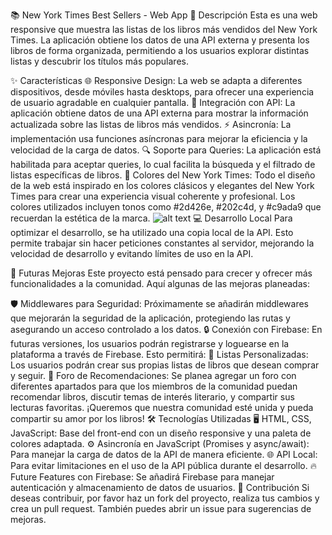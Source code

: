 📚 New York Times Best Sellers - Web App
📝 Descripción
Esta es una web responsive que muestra las listas de los libros más vendidos del New York Times. La aplicación obtiene los datos de una API externa y presenta los libros de forma organizada, permitiendo a los usuarios explorar distintas listas y descubrir los títulos más populares.

✨ Características
🌐 Responsive Design: La web se adapta a diferentes dispositivos, desde móviles hasta desktops, para ofrecer una experiencia de usuario agradable en cualquier pantalla.
🔗 Integración con API: La aplicación obtiene datos de una API externa para mostrar la información actualizada sobre las listas de libros más vendidos.
⚡ Asincronía: La implementación usa funciones asíncronas para mejorar la eficiencia y la velocidad de la carga de datos.
🔍 Soporte para Queries: La aplicación está habilitada para aceptar queries, lo cual facilita la búsqueda y el filtrado de listas específicas de libros.
🎨 Colores del New York Times: Todo el diseño de la web está inspirado en los colores clásicos y elegantes del New York Times para crear una experiencia visual coherente y profesional. Los colores utilizados incluyen tonos como #2d426e, #202c4d, y #c9ada9 que recuerdan la estética de la marca.
![alt text](image.png)
💻 Desarrollo Local
Para optimizar el desarrollo, se ha utilizado una copia local de la API. Esto permite trabajar sin hacer peticiones constantes al servidor, mejorando la velocidad de desarrollo y evitando límites de uso en la API.

🔮 Futuras Mejoras
Este proyecto está pensado para crecer y ofrecer más funcionalidades a la comunidad. Aquí algunas de las mejoras planeadas:

🛡️ Middlewares para Seguridad: Próximamente se añadirán middlewares que mejorarán la seguridad de la aplicación, protegiendo las rutas y asegurando un acceso controlado a los datos.
🔒 Conexión con Firebase: En futuras versiones, los usuarios podrán registrarse y loguearse en la plataforma a través de Firebase. Esto permitirá:
📑 Listas Personalizadas: Los usuarios podrán crear sus propias listas de libros que desean comprar y seguir.
💬 Foro de Recomendaciones: Se planea agregar un foro con diferentes apartados para que los miembros de la comunidad puedan recomendar libros, discutir temas de interés literario, y compartir sus lecturas favoritas. ¡Queremos que nuestra comunidad esté unida y pueda compartir su amor por los libros!
🛠️ Tecnologías Utilizadas
🖥️ HTML, CSS, JavaScript: Base del front-end con un diseño responsive y una paleta de colores adaptada.
⚙️ Asincronía en JavaScript (Promises y async/await): Para manejar la carga de datos de la API de manera eficiente.
🌐 API Local: Para evitar limitaciones en el uso de la API pública durante el desarrollo.
🔥 Future Features con Firebase: Se añadirá Firebase para manejar autenticación y almacenamiento de datos de usuarios.
🤝 Contribución
Si deseas contribuir, por favor haz un fork del proyecto, realiza tus cambios y crea un pull request. También puedes abrir un issue para sugerencias de mejoras.